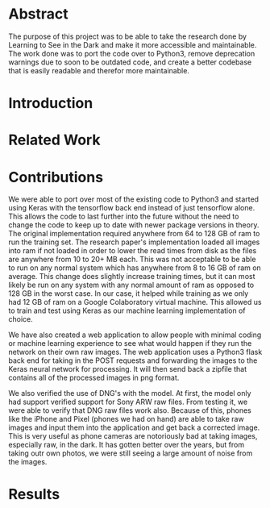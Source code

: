 # Abstract

The purpose of this project was to be able to take the research done by Learning to See in the Dark and make it more accessible and maintainable.
The work done was to port the code over to Python3, remove deprecation warnings due to soon to be outdated code, and create a better codebase that is easily readable and therefor more maintainable.

# Introduction

# Related Work

# Contributions

We were able to port over most of the existing code to Python3 and started using Keras with the tensorflow back end instead of just tensorflow alone.
This allows the code to last further into the future without the need to change the code to keep up to date with newer package versions in theory.
The original implementation required anywhere from 64 to 128 GB of ram to run the training set.
The research paper's implementation loaded all images into ram if not loaded in order to lower the read times from disk as the files are anywhere from 10 to 20+ MB each.
This was not acceptable to be able to run on any normal system which has anywhere from 8 to 16 GB of ram on average.
This change does slightly increase training times, but it can most likely be run on any system with any normal amount of ram as opposed to 128 GB in the worst case.
In our case, it helped while training as we only had 12 GB of ram on a Google Colaboratory virtual machine.
This allowed us to train and test using Keras as our machine learning implementation of choice.

We have also created a web application to allow people with minimal coding or machine learning experience to see what would happen if they run the network on their own raw images.
The web application uses a Python3 flask back end for taking in the POST requests and forwarding the images to the Keras neural network for processing.
It will then send back a zipfile that contains all of the processed images in png format.

We also verified the use of DNG's with the model.
At first, the model only had support verified support for Sony ARW raw files.
From testing it, we were able to verify that DNG raw files work also.
Because of this, phones like the iPhone and Pixel (phones we had on hand) are able to take raw images and input them into the application and get back a corrected image.
This is very useful as phone cameras are notoriously bad at taking images, especially raw, in the dark.
It has gotten better over the years, but from taking outr own photos, we were still seeing a large amount of noise from the images.

# Results
